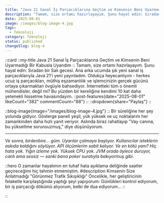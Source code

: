 ```yaml
---
title: "Java 21 Sanal İş Parçacıklarına Geçtim ve Kimsenin Beni Uyarmadığı Bir Kabusla Uyandım"
description: "Tamam, size ortamı hazırlayayım. Şunu hayal edin: Sıradan bir Salı gecesi. Ana arka ucumda şık yeni sanal iş parçacıklarıyla Java 21'i yeni yayınladım. Oldukça heyecanlıyım - herkes ucuz iş parçacıkları, müthiş eşzamanlılık ve işlemcinizin gerçek gücünü ortaya çıkarmaktan övgüyle bahsediyor. İnternetteki tüm o önemli mühendisler, değil mi? Bu yüzden bir kereliğine kendimi 10 kat daha yetenekli hissetme havasındayım."
date: 2025-08-01
image: /images/blog-image-4.jpg
tags:
  - Teknoloji
category: Teknoloji
status: published
changeSlug: blog-4
---
```


::card
::my-title
Java 21 Sanal İş Parçacıklarına Geçtim ve Kimsenin Beni Uyarmadığı Bir Kabusla Uyandım
::
Tamam, size ortamı hazırlayayım. Şunu hayal edin: Sıradan bir Salı gecesi. Ana arka ucumda şık yeni sanal iş parçacıklarıyla Java 21'i yeni yayınladım. Oldukça heyecanlıyım - herkes ucuz iş parçacıkları, müthiş eşzamanlılık ve işlemcinizin gerçek gücünü ortaya çıkarmaktan övgüyle bahsediyor. İnternetteki tüm o önemli mühendisler, değil mi? Bu yüzden bir kereliğine kendimi 10 kat daha yetenekli hissetme havasındayım.
::post-features{date="2025-08-01" likeCount="382" commentCount="88"}
::
::dropdown{share="Paylaş"}
::

::blog-image{image="/images/blog-image-4.jpg"}
::
Bir süreliğine her şey yolunda gidiyor. Gösterge paneli yeşil, yük yüksek ve uç noktalarım her zamankinden daha hızlı yanıt veriyor. Aslında biraz rahatlayıp "Vay canına, bu yükseltme sorunsuzmuş," diye düşünüyorum.
** **
_Ve sonra, birdenbire... güm. Uyarılar çalmaya başlıyor. Kullanıcılar isteklerin askıda kaldığını söylüyor. API ölçümlerim sabit kalıyor. Ve en kötü yanı?
Hiç hata yok. Yığın izleme yok. Yüksek CPU yok. JVM orada öylece duruyor, canlı ama sessiz — sanki bana poker suratıyla bakıyormuş gibi._

::hero
O zamanlar hayatımın en tuhaf hata ayıklama deliğinde saatler geçireceğimi hiç tahmin etmemiştim.
#description
Kimsenin Size Anlatmadığı "Görünmez Trafik Sıkışıklığı"
Öncelikle, her geliştiricinin felaketle karşılaştığında yaptığı şeyi yapıyorum:
Günlükleri kontrol ediyorum, bir iş parçacığı dökümü alıyorum, belki de dua ediyorum...
::

::

